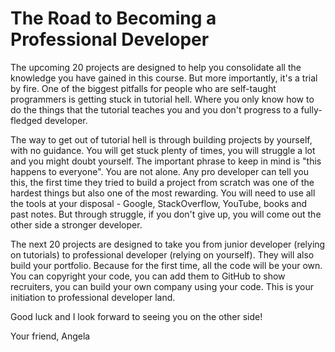 # The Road to Becoming a Professional Developer

The upcoming 20 projects are designed to help you consolidate all the knowledge you have gained in this course. But more importantly, it's a trial by fire. One of the biggest pitfalls for people who are self-taught programmers is getting stuck in tutorial hell. Where you only know how to do the things that the tutorial teaches you and you don't progress to a fully-fledged developer.

The way to get out of tutorial hell is through building projects by yourself, with no guidance. You will get stuck plenty of times, you will struggle a lot and you might doubt yourself. The important phrase to keep in mind is "this happens to everyone". You are not alone. Any pro developer can tell you this, the first time they tried to build a project from scratch was one of the hardest things but also one of the most rewarding. You will need to use all the tools at your disposal - Google, StackOverflow, YouTube, books and past notes. But through struggle, if you don't give up, you will come out the other side a stronger developer.

The next 20 projects are designed to take you from junior developer (relying on tutorials) to professional developer (relying on yourself). They will also build your portfolio. Because for the first time, all the code will be your own. You can copyright your code, you can add them to GitHub to show recruiters, you can build your own company using your code. This is your initiation to professional developer land.

Good luck and I look forward to seeing you on the other side!

Your friend, Angela
